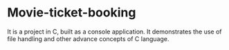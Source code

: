# Movie-ticket-booking
It is a project in C, built as a console application. It demonstrates the use of file handling and other advance concepts of C language.
